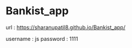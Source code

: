 # Bankist_app


url : https://sharanupatil8.github.io/Bankist_app/


username : js 
password : 1111


